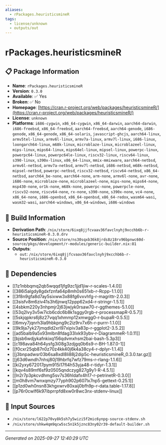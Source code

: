 ```yaml
---
aliases:
  - rPackages.heuristicsmineR
tags:
  - license/unknown
  - outputs/out
---
```


# rPackages.heuristicsmineR

## 📋 Package Information

- **Name**: `rPackages.heuristicsmineR`
- **Version**: `0.3.0`
- **Available**: ✅ Yes
- **Broken**: ✅ No
- **Homepage**: [https://cran.r-project.org/web/packages/heuristicsmineR/](https://cran.r-project.org/web/packages/heuristicsmineR/)
- **License**: `unknown`
- **Platforms**: `i686-cygwin`, `x86_64-cygwin`, `x86_64-darwin`, `aarch64-darwin`, `i686-freebsd`, `x86_64-freebsd`, `aarch64-freebsd`, `aarch64-genode`, `i686-genode`, `x86_64-genode`, `x86_64-solaris`, `javascript-ghcjs`, `aarch64-linux`, `armv5tel-linux`, `armv6l-linux`, `armv7a-linux`, `armv7l-linux`, `i686-linux`, `loongarch64-linux`, `m68k-linux`, `microblaze-linux`, `microblazeel-linux`, `mips-linux`, `mips64-linux`, `mips64el-linux`, `mipsel-linux`, `powerpc-linux`, `powerpc64-linux`, `powerpc64le-linux`, `riscv32-linux`, `riscv64-linux`, `s390-linux`, `s390x-linux`, `x86_64-linux`, `mmix-mmixware`, `aarch64-netbsd`, `armv6l-netbsd`, `armv7a-netbsd`, `armv7l-netbsd`, `i686-netbsd`, `m68k-netbsd`, `mipsel-netbsd`, `powerpc-netbsd`, `riscv32-netbsd`, `riscv64-netbsd`, `x86_64-netbsd`, `aarch64_be-none`, `aarch64-none`, `arm-none`, `armv6l-none`, `avr-none`, `i686-none`, `microblaze-none`, `microblazeel-none`, `mips-none`, `mips64-none`, `msp430-none`, `or1k-none`, `m68k-none`, `powerpc-none`, `powerpcle-none`, `riscv32-none`, `riscv64-none`, `rx-none`, `s390-none`, `s390x-none`, `vc4-none`, `x86_64-none`, `i686-openbsd`, `x86_64-openbsd`, `x86_64-redox`, `wasm64-wasi`, `wasm32-wasi`, `aarch64-windows`, `x86_64-windows`, `i686-windows`

## 🔧 Build Information

- **Derivation Path**: `/nix/store/6ixq8jjfcvaav36favclnyhj9xcchb6b-r-heuristicsmineR-0.3.0.drv`
- **Source Position**: `/nix/store/ns30sqxb36k8jrds8z18rv96bpnwc60d-source/pkgs/development/r-modules/generic-builder.nix:81`
- **Outputs**:
  - `out`:  `/nix/store/6ixq8jjfcvaav36favclnyhj9xcchb6b-r-heuristicsmineR-0.3.0`

## 🔗 Dependencies

- [[1z1nbbqmq2qb5wqqd1jfg9zc1jjd1jiw-r-scales-1.4.0]]
- [[386i5algdy8gdxfznfa64p8mh0s651xb-r-Rcpp-1.1.0]]
- [[3f8n9gfa8d7ay5sixww3x88fg6vxvhfg-r-magrittr-2.0.3]]
- [[3sisfv8m6ziv41s3h6jnwq12ppp62xd4-r-stringr-1.5.1]]
- [[4sbkm220y3nhpmjr2j63jwjyk0rsaw70-r-ggthemes-5.1.0]]
- [[53q2lvy3v5w7icb6cdc6b8k1sggy0rgb-r-processmapR-0.5.7]]
- [[5skjqpkrs6j8z27vqq1xhmmp12xmwgg0-r-bupaR-0.5.5]]
- [[6mvy7jqnrh3la9hbkpng9c2iz9rv7x6h-r-purrr-1.1.0]]
- [[9k9ja7yk27jmqdld2xrl97xipiv3a83p-r-ggplot2-3.5.2]]
- [[ad5balb9a5x93mlbn8fdag33lxk93ybv-r-DiagrammeR-1.0.11]]
- [[bjsb6wdjykafnkixq156qdvmxhsm2bai-bash-5.3p3]]
- [[c198ava84h64ysfg3i08g3zdjgq0b6s9-r-BH-1.87.0-1]]
- [[f0cxr25qb87n0z70z4kk40j6k4a38cy4-r-dplyr-1.1.4]]
- [[j3bnpadwsr03b6sa8xdl8li88j2dip5c-heuristicsmineR_0.3.0.tar.gz]]
- [[j63d6wndh7nhsj80j19hbrfq7wfz79ms-r-rlang-1.1.6]]
- [[ki2yxy672017pym915i17fl4h53yja48-r-tidyr-1.3.1]]
- [[kqv4s89mf6sf9z0505qndczyg827g9y1-R-4.5.1]]
- [[ln2r7p3pkcvdhmg5sv7s36hldafx4h17-r-petrinetR-0.3.0]]
- [[m0h8vm7wnxqmzy77yph902p607lx7np5-gettext-0.25.1]]
- [[p1zd0wh0nsn83khgxwrv80xaij0bfh9p-r-data.table-1.17.8]]
- [[p76r0cwlf6k97ibprrpfd8xw0r8wc3nx-stdenv-linux]]

## 📁 Input Sources

- `/nix/store/l622p70vy8k5sh7y5wizi5f2mic6ynpg-source-stdenv.sh`
- `/nix/store/shkw4qm9qcw5sc5n1k5jznc83ny02r39-default-builder.sh`

---
*Generated on 2025-09-27 12:40:29 UTC*
